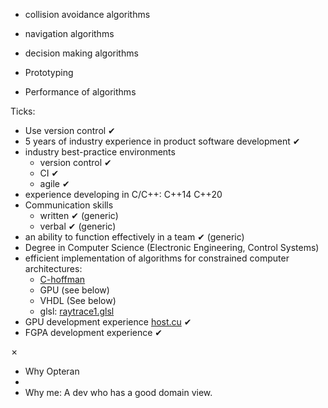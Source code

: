 
* collision avoidance algorithms
* navigation algorithms
* decision making algorithms


* Prototyping
* Performance of algorithms

Ticks:
* Use version control ✔︎
* 5 years of industry experience in product software development  ✔︎
* industry best-practice environments
   * version control ✔︎
   * CI ✔︎
   * agile ✔︎
* experience developing in C/C++: C++14 C++20
* Communication  skills
   * written ✔︎ (generic)
   * verbal ✔︎ (generic)
* an ability to function effectively in a team ✔︎ (generic)
* Degree in Computer Science (Electronic Engineering, Control Systems)
* efficient implementation of algorithms for constrained computer architectures:
   * [C-hoffman](https://github.com/sohale/huffman-bitstream-c)
   * GPU (see below)
   * VHDL (See below)
   * glsl: [raytrace1.glsl](https://github.com/sohale/shaders/blob/master/raytrace1.glsl)
* GPU development experience  [host.cu](https://github.com/sohale/GPU-CUDA-mnc/blob/working-2022/practice/host.cu) ✔︎
* FGPA development experience  ✔︎

✗
* Why Opteran
* 
* Why me:
A dev who has a good domain view.

